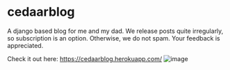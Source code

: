 # cedaarblog
A django based blog for me and my dad. We release posts quite irregularly, so subscription is an option. Otherwise, we do not spam. Your feedback is appreciated.

Check it out here: https://cedaarblog.herokuapp.com/
![image](https://user-images.githubusercontent.com/79624130/123645222-c71e6b00-d843-11eb-8551-65cc199fa881.png)
